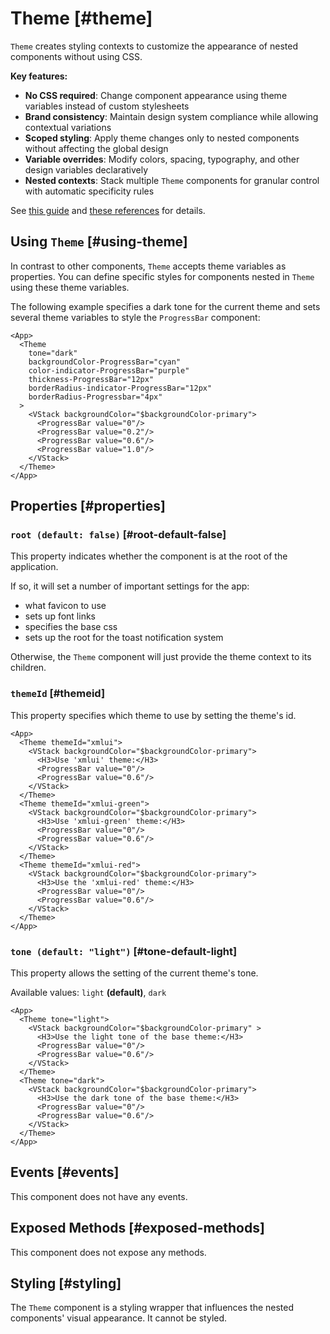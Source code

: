 # Theme [#theme]

`Theme` creates styling contexts to customize the appearance of nested components without using CSS.

**Key features:**
- **No CSS required**: Change component appearance using theme variables instead of custom stylesheets
- **Brand consistency**: Maintain design system compliance while allowing contextual variations
- **Scoped styling**: Apply theme changes only to nested components without affecting the global design
- **Variable overrides**: Modify colors, spacing, typography, and other design variables declaratively
- **Nested contexts**: Stack multiple `Theme` components for granular control with automatic specificity rules

See [this guide](/themes-intro) and [these references](/styles-and-themes/layout-props) for details.

## Using `Theme` [#using-theme]

In contrast to other components, `Theme` accepts theme variables as properties.
You can define specific styles for components nested in `Theme` using these theme variables.

The following example specifies a dark tone for the current theme
and sets several theme variables to style the `ProgressBar` component:

```xmlui-pg copy {3-8} display name="Example: using Theme"
<App>
  <Theme
    tone="dark"
    backgroundColor-ProgressBar="cyan"
    color-indicator-ProgressBar="purple"
    thickness-ProgressBar="12px"
    borderRadius-indicator-ProgressBar="12px"
    borderRadius-Progressbar="4px"
  >
    <VStack backgroundColor="$backgroundColor-primary">
      <ProgressBar value="0"/>
      <ProgressBar value="0.2"/>
      <ProgressBar value="0.6"/>
      <ProgressBar value="1.0"/>
    </VStack>
  </Theme>
</App>
```

## Properties [#properties]

### `root (default: false)` [#root-default-false]

This property indicates whether the component is at the root of the application.

If so, it will set a number of important settings for the app:
- what favicon to use
- sets up font links
- specifies the base css
- sets up the root for the toast notification system

Otherwise, the `Theme` component will just provide the theme context to its children.

### `themeId` [#themeid]

This property specifies which theme to use by setting the theme's id.

```xmlui-pg copy {2, 9, 16} display name="Example: themeId"
<App>
  <Theme themeId="xmlui">
    <VStack backgroundColor="$backgroundColor-primary">
      <H3>Use 'xmlui' theme:</H3>
      <ProgressBar value="0"/>
      <ProgressBar value="0.6"/>
    </VStack>
  </Theme>
  <Theme themeId="xmlui-green">
    <VStack backgroundColor="$backgroundColor-primary">
      <H3>Use 'xmlui-green' theme:</H3>
      <ProgressBar value="0"/>
      <ProgressBar value="0.6"/>
    </VStack>
  </Theme>
  <Theme themeId="xmlui-red">
    <VStack backgroundColor="$backgroundColor-primary">
      <H3>Use the 'xmlui-red' theme:</H3>
      <ProgressBar value="0"/>
      <ProgressBar value="0.6"/>
    </VStack>
  </Theme>
</App>
```

### `tone (default: "light")` [#tone-default-light]

This property allows the setting of the current theme's tone.

Available values: `light` **(default)**, `dark`

```xmlui-pg copy {2,9} display name="Example: tone"
<App>
  <Theme tone="light">
    <VStack backgroundColor="$backgroundColor-primary" >
      <H3>Use the light tone of the base theme:</H3>
      <ProgressBar value="0"/>
      <ProgressBar value="0.6"/>
    </VStack>
  </Theme>
  <Theme tone="dark">
    <VStack backgroundColor="$backgroundColor-primary">
      <H3>Use the dark tone of the base theme:</H3>
      <ProgressBar value="0"/>
      <ProgressBar value="0.6"/>
    </VStack>
  </Theme>
</App>
```

## Events [#events]

This component does not have any events.

## Exposed Methods [#exposed-methods]

This component does not expose any methods.

## Styling [#styling]

The `Theme` component is a styling wrapper that influences the nested components' visual appearance. It cannot be styled.
